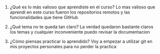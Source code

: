 1. ¿Qué es lo más valioso que aprendiste en el curso?
Lo mas valioso que aprendi en este curso fueron los repositorios remotos y las funcionalidades que tiene GitHub

2. ¿Qué tema no te queda tan claro?
La verdad quedaron bastante claros los temas y cualquier inconveniente puedo revisar la documentacion

3. ¿Cómo piensas practicar lo aprendido?
Voy a empezar a utilizar git en mis proyectos personales para no perder la practica